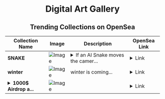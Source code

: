 <div align="center">

# Digital Art Gallery

## Trending Collections on OpenSea

| Collection Name                       | Image                                                                                     | Description                       | OpenSea Link                                                                                          |
|---------------------------------------|-------------------------------------------------------------------------------------------|-----------------------------------|--------------------------------------------------------------------------------------------------------|
| **SNAKE** | ![Image](https://i.seadn.io/s/raw/files/15c6c624ecf38415f10ef3f4956a3932.jpg?w=500&auto=format?w=200&auto=format) | <details><summary>If an AI Snake moves the camer...</summary>If an AI Snake moves the camera should not move.</details> | <details><summary>Link</summary>[SNAKE](https://opensea.io/collection/snake-206)</details> |
| **winter** | ![Image](https://i.seadn.io/s/raw/files/1611578ba9c7903890092022559bee95.webp?w=500&auto=format?w=200&auto=format) | winter is coming... | <details><summary>Link</summary>[winter](https://opensea.io/collection/winter-438)</details> |
| **<details><summary>1000$ Airdrop a...</summary>1000$ Airdrop at t.ly/usd</details>** | ![Image](https://i.seadn.io/s/raw/files/27fe88e9db379dc17dbc6b98be10961a.png?w=500&auto=format?w=200&auto=format) |  | <details><summary>Link</summary>[1000$ Airdrop at t.ly/usd](https://opensea.io/collection/1000-airdrop-at-t-ly-usd-103)</details> |

</div>